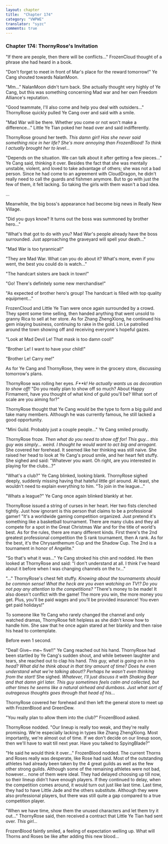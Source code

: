 ```yaml
---
layout: chapter
title:  "Chapter 174"
category: "VWPWE"
translator: "syzc"
comments: true
---
```


### Chapter 174: ThornyRose's Invitation

"If there are people, then there will be conflicts..." FrozenCloud thought of a phrase she had heard in a book.

"Don't forget to meet in front of Mar's place for the reward tomorrow!" Ye Cang shouted towards NalanMoon.

"Mm..." NalanMoon didn't turn back. She actually thought very highly of Ye Cang, but this was something concerning Mad war and her own Freedom Alliance's reputation.

"Good teammate, I'll also come and help you deal with outsiders..." ThornyRose quickly pulled Ye Cang over and said with a smile.

"Mad War will be there. Whether you come or not won't make a difference..." Little Ye Tian poked her head over and said indifferently.

ThornyRose ground her teeth. *This damn girl! Has she never said something nice in her life? She's more annoying than FrozenBlood! To think I actually brought her to level...*

"Depends on the situation. We can talk about it after getting a few pieces..." Ye Cang said, thinking it over. Besides the fact that she was mentally unstable, violent, and loved to take advantage of others; she was not a bad person. Since he had come to an agreement with CloudDragon, he didn't really need to call the guards and fishmen anymore. But to go with just the few of them, it felt lacking. So taking the girls with them wasn't a bad idea.

...

Meanwhile, the big boss's appearance had become big news in Really New Village. 

"Did you guys know? It turns out the boss was summoned by brother hero..."

"What's that got to do with you? Mad War's people already have the boss surrounded. Just approaching the graveyard will spell your death..."

"Mad War is too tyrannical!"

"They are Mad War. What can you do about it? What's more, even if you went, the best you could do is watch..."

"The handcart sisters are back in town!"

"Go! There's definitely some new merchandise!"

"As expected of brother hero's group! The handcart is filled with top quality equipment..."

FrozenCloud and Little Ye Tian were once again surrounded by a crowd. They spent some time selling, then handed anything that went unsold to granny Rica to sell at her store. As for Zhang ZhengXiong, he continued his gem inlaying business, continuing to rake in the gold. Lin Le patrolled around the town showing off and receiving everyone's hopeful gazes.

"Look at Mad Devil Le! That mask is too damn cool!"

"Brother Le! I want to have your child!"

"Brother Le! Carry me!"

As for Ye Cang and ThornyRose, they were in the grocery store, discussing tomorrow's plans.

ThornyRose was rolling her eyes. *F\*\*k! He actually wants us as decoration to show off!* "Do you really plan to show off so much? About Happy Firmament, have you thought of what kind of guild you'll be? What sort of scale are you aiming for?"

ThornyRose thought that Ye Cang would be the type to form a big guild and take many members. Although he was currently famous, he still lacked a good opportunity.

"Mini Guild. Probably just a couple people..." Ye Cang smiled proudly.

ThornyRose froze. *Then what do you need to show off for! This guy... this guy was simply... weird. I thought he would want to act big and arrogant.* She covered her forehead. It seemed like her thinking was still naive. She raised her head to look at Ye Cang's proud smile, and her heart felt stuffy. She sighed and said: "Whatever you want. Oh right, are you interested in playing for the clubs...?"

"What's a club?" Ye Cang blinked, looking blank. ThornyRose sighed deeply, suddenly missing having that hateful little girl around. At least, she wouldn't need to explain everything to him. "To join in the league..."

"Whats a league?" Ye Cang once again blinked blankly at her.

ThornyRose issued a string of curses in her heart. Her two fists clenched tightly. Just how ignorant is this person that claims to be a professional gamer! "It's a worldwide gaming competition organized. Just pretend it's something like a basketball tournament. There are many clubs and they all compete for a spot in the Great Christmas War and for the title of world's best. As for the rules, there are many different kinds. First there's the 2nd greatest professional competition the S rank tournament, then A rank. As for the best, it's the Chrysanthemum Cup and the Shadow Cup. The 2nd is a tournament in honor of Angelite."

"So that's what it was..." Ye Cang stroked his chin and nodded. He then looked at ThornyRose and said: "I don't understand at all. I think I've heard about it before when I was changing channels on the tv..."

"..." ThornyRose's chest felt stuffy. *Knowing about the tournaments should be common sense! What the heck are you even watching on TV!? Do you not pay any attention to the competitions?* "There's money to be made! It also doesn't conflict with the game! The more you win, the more money you get. Plus, you'll be paid wages and you'll be provided insurance! You even get paid holidays!"

To someone like Ye Cang who rarely changed the channel and only watched dramas, ThornyRose felt helpless as she didn't know how to handle him. She saw that he once again stared at her blankly and then raise his head to contemplate.

Before even 1 second.

"Deal! Give~ me~ five!!" Ye Cang reached out his hand. ThornyRose had been startled by Ye Cang's sudden shout, and while between laughter and tears, she reached out to clap his hand. *This guy, what is going on in his head? What did he think about in that tiny amount of time? Does he even understand what we're talking about!? Perhaps he wasn't even thinking from the start!* She sighed. *Whatever, I'll just discuss it with Shaking Bear and that damn girl later. This guy sometimes feels calm and collected, but other times he seems like a natural airhead and dumbass. Just what sort of outrageous thoughts goes through that head of his...* 

ThornyRose covered her forehead and then left the general store to meet up with FrozenBlood and GreenDew.

"You really plan to allow them into the club?" FrozenBlood asked.

ThornyRose nodded. "Our lineup is really too weak, and they're really promising. We're especially lacking in types like Zhang ZhengXiong. Most importantly, we're almost out of time. If we don't decide on our lineup soon, then we'll have to wait till next year. Have you talked to SpyingBlade?"

"He said he would think it over..." FrozenBlood nodded. The current Thorns and Roses really was desperate, like Rose had said. Most of the outstanding athletes had already been taken by the 4 great guilds as well as the few other strong guilds. Although some of the remaining athletes were not bad, however... none of them were ideal. They had delayed choosing up till now, so their lineup didn't have enough players. If they continued to delay, when the competition comes around, it would turn out just like last time. Last time, they had to have Little Jade and the others substitute. Although they were also professional players, but there was still quite a gap compared to a true competition player.

"When we have time, show them the unused characters and let them try it out..." ThornyRose said, then received a contract that Little Ye Tian had sent over. *This girl...*

FrozenBlood faintly smiled, a feeling of expectation welling up. What will Thorns and Roses be like after adding this new blood...
